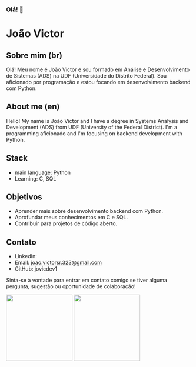 ### Olá! 👋

# João Victor

## Sobre mim (br)

Olá! Meu nome é João Victor e sou formado em Análise e Desenvolvimento de Sistemas (ADS) na UDF (Universidade do Distrito Federal). Sou aficionado por programação e estou focando em desenvolvimento backend com Python.

## About me (en)

Hello! My name is João Victor and I have a degree in Systems Analysis and Development (ADS) from UDF (University of the Federal District). I'm a programming aficionado and I'm focusing on backend development with Python.


## Stack

- main language: Python
- Learning: C, SQL

## Objetivos

- Aprender mais sobre desenvolvimento backend com Python.
- Aprofundar meus conhecimentos em C e SQL.
- Contribuir para projetos de código aberto.

## Contato

- LinkedIn: 
- Email: joao.victorsr.323@gmail.com
- GitHub: jovicdev1

Sinta-se à vontade para entrar em contato comigo se tiver alguma pergunta, sugestão ou oportunidade de colaboração!

<div>
 <img height="180em" src="https://github-readme-stats.vercel.app/api?username=jovicdev1&show_icons=true&theme=tokyonight"/>
 <img height="180em" src="https://github-readme-stats.vercel.app/api/top-langs/?username=jovicdev1&layout=compact&theme=tokyonight"/>
